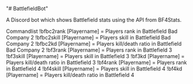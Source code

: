 "# BattlefieldBot"

A Discord bot which shows Battlefield stats using the API from BF4Stats.

Commandlist
!bfbc2rank [Playername] = Players rank in Battlefield Bad Company 2
!bfbc2skill [Playername] = Players skill in Battlefield Bad Company 2
!bfbc2kd [Playername] = Players kill/death ratio in Battlefield Bad Company 2
!bf3rank [Playername] = Players rank in Battlefield 3
!bf3skill [Playername] = Players skill in Battlefield 3
!bf3kd [Playername] = Players kill/death ratio in Battlefield 3
!bf4rank [Playername] = Players rank in Battlefield 4
!bf4skill [Playername] = Players skill in Battlefield 4
!bf4kd [Playername] = Players kill/death ratio in Battlefield 4
